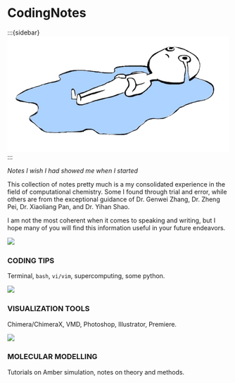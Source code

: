 # CodingNotes

:::{sidebar}
![](_static/images/welcome.png)
:::

*Notes I wish I had showed me when I started*

This collection of notes pretty much is a my consolidated experience in the field of computational chemistry. Some I found through trial and error, while others are from the exceptional guidance of Dr. Genwei Zhang, Dr. Zheng Pei, Dr. Xiaoliang Pan, and Dr. Yihan Shao.

I am not the most coherent when it comes to speaking and writing, but I hope many of you will find this information useful in your future endeavors.


<body2>
  <div class = container2>
    <div class = card2>
      <div class = image2>
        <img href = "#" src = _static/images/card0.png>
      </div>
      <div class = content2>
        <h3 style="text-transform:uppercase">
          <b>Coding Tips</b>
        </h3>
        <p style="color= #030303">
        Terminal, <code>bash</code>, <code>vi/vim</code>, supercomputing, some </code>python</code>.
        </p>
      </div>
    </div>
    <div class = card2>
      <div class = image2>
        <img href = "#" src = _static/images/card2.png>
      </div>
      <div class = content2>
        <h3 style="text-transform:uppercase">
          <b>Visualization Tools</b>
        </h3>
        <p>
        Chimera/ChimeraX, VMD, Photoshop, Illustrator, Premiere.
        </p>
      </div>
    </div>
    <div class = card2>
      <div class = image2>
        <img href = "#" src = _static/images/card1.png>
      </div>
      <div class = content2>
        <h3 style="text-transform:uppercase;">
        <b>Molecular Modelling</b>
        </h3>
        <p>
        Tutorials on Amber simulation, notes on theory and methods. 
        </p>
      </div>
    </div>  
  </div> 
</body2>
